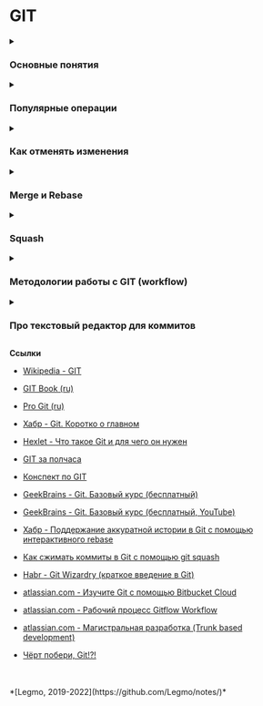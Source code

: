 <h1>GIT</h1>

[//]: # (Основные понятия)
<details><summary><h3>Основные понятия</h3></summary><p>

- **Система контроля версий** (Version Control System) — программное обеспечение, помогает управлять состоянием исходного кода на протяжение всей разработки. 
  - система, которая записывает ваши изменения в файл и позже позволяет откатиться к более ранней версии проекта. Также помогает команде эффективно работать надо одними и теми же файлами и синхронизировать свои изменения.
  - бывают `распределенные` и `централизованные` (репозиторий хранится на сервере, вносить правки можно только в него, чреез спец. клиента). GIT - распределенный
- **GIT** (Global Information Tracker) — разработан Линусом Торвальдсом для управления разработкой ядра Linux.
- **Принцип хранения в GIT** — Git хранит полные копии файлов, только заменяя неизмененные файлы на ссылки (многие другие системы хранят только список изменения)
  - Т.е. Git является небольшой файловой системой.
  - Преимущества подхода — при восстановлении данных, работе с комитами и т.д.
  - Недостатки подхода — требует больше места.
- **Repository** — место, где Git хранит метаданные и базу данных объектов вашего проекта.
  - Git хранит все изменения в скрытой папке `.git`, которая есть в каждом проекте, находящемся под контролем VCS.
- **Working Directory** — извлечённая из базы копия определённой версии проекта.
- **Staging Area** (index) — файл c информацией о том, что должно войти в следующий коммит. 
  - Хранится в репозитории Git
  - когда я выполняю `git add .` — я добавляю данные в index/Staging Area
- **Tree** — объект (бинарный файл), который представляет директорию.
    - Хранит ссылки к блобам и деревьям, также указывается SHA1 хэшом.
- **Commit** — содержит текущее состояние репозитория.
    - Как и дерево или блоб, коммит хранится в виде SHA1 хэша.
    - Можно понимать коммит, как узел в связном листе.
    - Каждый коммит имеет указатель на своего предка-коммита.
    - Коммит может имет несколько указателей на несколько предков - это значит, что он был создан слиянием веток.
- **Branch** — используется для создания новой ветки разработки.
- **Tag** — обозначает значимое имя с указанной версией в репозитории.
    - Теги очень похожи на ветки, но отличие в том, что они неизменяемы. Если сделать тег для коммита, то даже если создать новый коммит от данного, то он не обновится.
- **HEAD** - указатель/ссылка, обычно указывает на последний комит в текущей ветке.
    - Когда вы делаете комит, то HEAD перемещается на него.
    - HEAD можно переместить на любой другой объект кроме комита.
    - `ORIG_HEAD` - предыдущее состояние HEAD.
    - git reset - передвигает HEAD в указанное состояние
    - `detached HEAD` — состояние открепленного указателя HEAD. 
      - Может возникнуть при `git checkout`, если переключиться на коммит.
      - При стандартном процессе разработки указатель HEAD обычно указывает на главную ветку main или другую локальную ветку. Но при переключении на предыдущий коммит HEAD указывает уже не на ветку, а непосредственно на сам коммит. Такая ситуация называется состоянием «открепленного указателя HEAD». Переход к старой версии файла не перемещает указатель HEAD. Он остается в той же ветке и в том же коммите, что позволяет избежать открепления указателя HEAD. После этого можно выполнить коммит старой версии файла в новый снимок состояния, как и в случае других изменений. Соответственно, такое использование команды git checkout применительно к файлу позволяет откатиться к прежней версии отдельного файла.
      - Переход к отдельному коммиту переведет репозиторий в состояние открепленного указателя HEAD. Работа при этом перестает принадлежать какой-либо из веток. При открепленном указателе HEAD все новые коммиты будут оставаться без родителя, пока вы не вернете ветки в положенное состояние. «Сборщик мусора» в Git удаляет коммиты без родителя. Этот сервис работает с определенными интервалами и удаляет такие коммиты без возможности восстановления. Чтобы такие коммиты не были удалены «сборщиком мусора», перед их выполнением нужно убедиться, что мы работаем в ветке.
      - Сообщение «detached HEAD» предупреждает о том, что вся текущая работа «откреплена» от остальной части вашего проекта. Если вы начнете разрабатывать функцию, находясь в состоянии открепленного указателя HEAD, у вас не будет ветки, которая позволила бы вам вернуться к этой функции. Когда вы неизбежно переключитесь на другую ветку (например, чтобы слить код своей функции), вы уже никак не сможете сослаться на свою функцию:

<br></p>
</details>

[//]: # (Популярные операции)
<details><summary><h3>Популярные операции</h3></summary><p>

- `git merge` — соединяет две или более истории в одну.
  - объединяет две или более «историй разработки». Сохраняет историю в первозданном виде
- `git rebase` — переносит локальные комиты в указанное положение в дереве.
  - повторно применяет коммиты поверх другой базовой ветки. Перезаписывает историю
- `git cherry-pick` — переносит изменения, представленные в указанных комитах.
  - Если ведется сложная история разработки, с несколькими длинными ветками
  разработками, может возникнуть необходимость в применении изменений, внесенных
  отдельным коммитом одной ветки, к дереву другой (активной в настоящий момент).
- `git reset` — передвигает HEAD в указанное состояние
  - позволяет откатить проект до определенной точки.
  - в зависимости от параметра прокидывает нас в истории проекта с соответствующими состояниями индекса.
  - можно использовать с тремя параметрами:
    - `git reset --soft <commit>`
      - Содержимое вашего индекса, а также рабочей директории, остается неизменным. 
      - мы изменим ссылку указателя HEAD на указанный коммит и все изменения, которые были до этого внесены, окажутся в индексе.
    - `git reset --mixed <commit>`
       - мы изменим ссылку указателя HEAD, но все предыдущие изменения в индекс не попадут, а будут отслеживаться как не занесенные в индекс. 
       - Дает возможность внести в индекс только те изменения, которые нам необходимы, что довольно удобно!
    - `git reset --hard <commit>` 
      - мы изменим ссылку указателя HEAD, но все предыдущие изменения не попадут ни в индекс, ни в зону отслеживаемых файлов. 
      - Мы полностью сотрем все изменения, которые вносили ранее.

- `git init` — создание пустого репозитория или переинициализация существующего.
- `git clone` — операция клонирования репозитория.
- `git add` — операция индексирования файла (сообщаю Git какие изменения надо внести в историю).
  - Пока я не сделал `git add` — файл считается «неотслеживаемым». Изменения в нём не попадут в следюущий коммит
- `git commit` — записывает изменения в репозиторий (в историю проекта).
- `git status` — операция вывода статуса текущего working tree.
  - Показывает какие файлы в проекте отслеживаются Git и какие изменения будут включены в следующий коммит
- `git branch` — выводит, создает или удаляет ветки.
- `git checkout` — переключается между элементами или откатывает изменения в файлах в рабочей директории.
  - подразумевают переключение между различными версиями целевого объекта (файл, коммит или ветка) 
  - откатывает изменения в файле.
  - переходит на указанный объект, например ветку
  - По сути дела просто обновляет указатель HEAD, чтобы он ссылался на указанную ветку или коммит.
  - `detached HEAD` — состояние открепленного указателя HEAD.
    - Может возникнуть при `git checkout`, если переключиться на коммит.
    - При стандартном процессе разработки указатель HEAD обычно указывает на главную ветку main или другую локальную ветку. Но при переключении на предыдущий коммит HEAD указывает уже не на ветку, а непосредственно на сам коммит. Такая ситуация называется состоянием «открепленного указателя HEAD». Переход к старой версии файла не перемещает указатель HEAD. Он остается в той же ветке и в том же коммите, что позволяет избежать открепления указателя HEAD. После этого можно выполнить коммит старой версии файла в новый снимок состояния, как и в случае других изменений. Соответственно, такое использование команды git checkout применительно к файлу позволяет откатиться к прежней версии отдельного файла.
    - Переход к отдельному коммиту переведет репозиторий в состояние открепленного указателя HEAD. Работа при этом перестает принадлежать какой-либо из веток. При открепленном указателе HEAD все новые коммиты будут оставаться без родителя, пока вы не вернете ветки в положенное состояние. «Сборщик мусора» в Git удаляет коммиты без родителя. Этот сервис работает с определенными интервалами и удаляет такие коммиты без возможности восстановления. Чтобы такие коммиты не были удалены «сборщиком мусора», перед их выполнением нужно убедиться, что мы работаем в ветке.
    - Сообщение «detached HEAD» предупреждает о том, что вся текущая работа «откреплена» от остальной части вашего проекта. Если вы начнете разрабатывать функцию, находясь в состоянии открепленного указателя HEAD, у вас не будет ветки, которая позволила бы вам вернуться к этой функции. Когда вы неизбежно переключитесь на другую ветку (например, чтобы слить код своей функции), вы уже никак не сможете сослаться на свою функцию.
    - Всегда ведите разработку на ветке, а не на открепленном указателе HEAD. Это гарантия того, что у вас всегда будет ссылка на ваши новые коммиты. Вместе с тем при просмотре предыдущего коммита состояние указателя HEAD не имеет значения: он может быть как откреплен, так и нет.
- `git stash` — прячет, достает, очищает изменения в рабочей директории. Что-то вроде «буфера обмена»
- `git fetch` — загружает историю из указанного репозитория.
- `git pull` — загружает историю из указанного репозитория и сливает ее с локальной историей.
- `git push` — загружает историю в удаленный репозиторий.
- `git remote` — управляет набором отслеживаемых репозиториев.
- `git reflog` — управляет reflog информацией.  
  - Выводит упорядоченный список коммитов, на которые указывал HEAD. Отображает историю всех ваших перемещений по проекту.
  - Хранит свою информацию на вашей машине отдельно от коммитов, поэтому при удалении чего-либо в истории, в сможете это найти в git reflog.
  - Если вы вдруг случайно удалили часть истории или откатились назад, вы сможете проинспектировать момент утраты нужной вам информации и откатиться обратно.
- `git revert` — отменяет существующие комиты.
- `git clean` — удаляет неиндексированные файлы из рабочей директории.

- **Ссылки**
  - [Конспект по GIT](https://gist.github.com/vchernogorov/030144a7b0832c683adc3e0b502ad3e5)

<br></p>
</details>

[//]: # (Как отменять изменения)
<details><summary><h3>Как отменять изменения</h3></summary><p>

- `git checkout` — 
  - перехожу на нужный коммит (`git checkout a1e8fb5`)
  - создаю от него новую ветку с этими данными, работаю в ней (`git checkout -b new_branch_without_some_commit`)
  - Теперь репозиторий находится на новой временной шкале, где коммита 872fa7e не существует. На этом этапе мы можем продолжить работу в новой ветке, где коммита 872fa7e не существует и его можно считать «отмененным». 
  - К сожалению, если вам нужна предыдущая ветка (возможно, это главная ветка main), такая стратегия не подходит.
- `git revert` — Git создаст новый коммит с операцией, обратной последнему коммиту.  
  - В текущую историю ветки будет добавлен новый коммит
  - В отличие от нашей предыдущей стратегии переключения с помощью команды checkout, мы можем продолжить работать с этой же веткой, поэтому данная стратегия является удовлетворительной. Это идеальный способ отмены при работе в открытых общих репозиториях, однако если у вас есть требование вести минимальную «очищенную» историю Git, эта стратегия может не подойти.
- `git reset` — 
  - Если мы выполним команду `git reset --hard a1e8fb5`, история коммитов будет сброшена до указанного коммита.
  - Этот метод отмены изменений оставляет историю максимально чистой. 
  - Отлично подходит для локальных изменений, но при работе в общем удаленном репозитории создает сложности. 
  - Если у нас есть общий удаленный репозиторий, в котором с помощью команды push опубликован коммит 872fa7e, и мы попытаемся выполнить команду git push для ветки, в которой с помощью команды reset была сброшена история, система Git обнаружит это и выдаст ошибку. Git будет считать, что публикуемая ветка не была обновлена, поскольку в ней отсутствуют коммиты. В таких случаях лучше использовать отмену с помощью команды git revert.
- `git commit --amend` — внести правки в последний коммит

- **Ссылки**
- [atlassian — Отмена коммитов и изменений ](https://www.atlassian.com/ru/git/tutorials/undoing-changes)

<br></p>
</details>


[//]: # (Merge и Rebase)
<details><summary><h3>Merge и Rebase</h3></summary><p>

**Merge** (слияние)
- объединяет две или более историй разработки
- Сохраняет историю в первозданном виде
- на графике истории репозитория будет видна другая ветка — история нелинейная

***

**Rebase** (перебазирование)
- повторно применяет коммиты поверх другой базовой ветки. 
- Перезаписывает историю
- графике истории выглядит одной линией

Способ объединить изменения, сделанные в одной ветке, с другой веткой.<br>
Альтернатива `merge`.<br>

Последовательно берет все коммиты из выбранной ветки и заново применяет их к новой ветке.<br>

Результат:
- Переприменяя коммиты, Git создает новые коммиты. Даже если они содержат те же изменения, то рассматриваются Git как
  новые и независимые коммиты.
- Git rebase переприменяет коммиты и не удаляет старые. После выполнения rebase ваши старые коммиты продолжат храниться
  в .git.

**Отличие от merge**

- `rebase` - повторно применяет коммиты поверх другой базовой ветки. Перезаписывает историю
- `merge` - объединяет две или более «историй разработки». Сохраняет историю в первозданном виде

**Ссылки**

- [Владеешь merge  -  освой и rebase](https://nuancesprog.ru/p/12275/?ysclid=lisjrgqkui717486146)
- [Git Rebase: руководство по использованию](https://habr.com/ru/post/161009/)
- [Git Rebase для начинающих](https://habr.com/ru/post/337302/)

<br></p>
</details>


[//]: # (Squash)
<details><summary><h3>Squash</h3></summary><p>

- Берём серию коммитов и «уплотняем», сжимаем ее.<br>
- Серию из N коммитов преобразуем в один коммит.

- Применяется, чтобы превратить большое число малозначимых коммитов в небольшое число значимых. Так легче отслеживать
историю Git.

- Также этот прием используется при объединении ветвей. Чаще всего вам будут советовать всегда сжимать коммиты и выполнять
перебазирование с родительской ветвью (например, master или develop). В таком случае история главной ветки будет
содержать только значимые коммиты, без ненужной детализации.

**Ссылки**

- [Как сжимать коммиты в Git с помощью git squash](https://medium.com/nuances-of-programming/%D0%BA%D0%B0%D0%BA-%D1%81%D0%B6%D0%B8%D0%BC%D0%B0%D1%82%D1%8C-%D0%BA%D0%BE%D0%BC%D0%BC%D0%B8%D1%82%D1%8B-%D0%B2-git-%D1%81-%D0%BF%D0%BE%D0%BC%D0%BE%D1%89%D1%8C%D1%8E-git-squash-8a84b9f62734)

<br></p>
</details>


[//]: # (Методологии работы с GIT ,workflow)
<details><summary><h3>Методологии работы с GIT (workflow)</h3></summary><p>

- **Central Workflow**
  - Репозиторий содержит только одну главную ветку master. Все изменения комитятся в нее.
  - Репозиторий может быть локальным, без удаленных копий или храниться удаленно, где он может быть клонирован или запушен.
- **Developer Branch Workflow**
  - У каждого разработчика есть своя личная ветка или несколько, в которые он пушит. Все его изменения, опубликованные в удаленном репозитории будут в этой ветке. 
  - Вся работа может быть выполнена на разных ветках, но потом должна будет слита(merged) в одну главную ветвь. 
- **Feature Branch Workflow**
  - В своей простейшей форме репозиторий мог бы иметь основную ветку со стабильным, доступным кодом и другими ветками для разных фич (или багов, или улучшений), которые можно бы было интегрировать в главную ветку. 
  - То есть репозиторий будет иметь второстепенную основную ветку (dev) которая будет хранить тестируемый стабильный код для отправки пользователям, когда он будет слит с master. 
  - В этом случае ветка с фичами будет слита с dev, а не с master.
- **Issue Branch Workflow**
  - Очень похожа на предыдущую модель с одним лишь различием. Ветки создаются из заданий в проектном трекере. Ветки могут иметь одинаковые названия id заданий. И здесь только одна ветка на задание и одно задание на ветку. 
- **Forking Workflow**
  - Благодаря этой модели, дополнения проекта осуществляются путем создания разветвления его репозитория. Все изменения фиксируются в любой ветке репозитория, а затем возвращаются в исходное хранилище с pull запросом. Разработчики будут иметь доступ только к чтению в удаленном репозитории.
- **Patch Workflow**
  - Используя этот подход, разработчики добавляют изменения в репозиторий вместе с патчем - файлом, который содержит все изменения в репозитории. Этот патч применяется кем-то, кто может напрямую писать в репозиторий, например maintainer/owner.
- 
- **Git Flow**
  - Есть две фиксированные ветви, «стабильный» `master` и «развивающийся» `develop`.
  - ветка отпочковывается от develop, если это внесение функционала или подготовка к выпуску новой версии,
  - ветка отпочковывается прямо от master, если это исправление ошибки.
  - После окончания работ тематическая ветвь вливается в её родителя, а в ряде случаев — и в master.
- **GitHub Flow**
  - То же, что и Git Flow, но фиксированная ветка всего одна — master; всё остальное принадлежит тематическим ветвям.
  - Тематические ветви создаются в форках — клонированных копиях репозитория. Центральный репозиторий тематических веток не содержит. В том числе и после слияния, так как метки веток при этом снимаются и их головы становятся анонимными.
- **GitLab Flow**
  - Как и в GitHub Flow, фиксированная ветка всего одна — master; всё остальное принадлежит тематическим ветвям. Однако, если в том случае релизы размещались в коммитах master-a, то здесь для каждого релиза создаётся своя, отдельная ветка. Причём никакого слияния этих веток с родителем не производится. Если ветка отпочковалась, значит она будет жить своей жизнью, получая исправления ошибок в виде отдельных коммитов (возможно, портированных из головы мастера с учётом накопившейся разницы в функционале между ветками).




**Ссылки**
- [Кратко о git-flow](http://ruwhynot.com/2016/03/08/briefly-about-gitflow/)
- [В чём состоит отличие между различными workflow?](https://ru.stackoverflow.com/questions/676514/%D0%92-%D1%87%D1%91%D0%BC-%D1%81%D0%BE%D1%81%D1%82%D0%BE%D0%B8%D1%82-%D0%BE%D1%82%D0%BB%D0%B8%D1%87%D0%B8%D0%B5-%D0%BC%D0%B5%D0%B6%D0%B4%D1%83-%D1%80%D0%B0%D0%B7%D0%BB%D0%B8%D1%87%D0%BD%D1%8B%D0%BC%D0%B8-workflow)
- [Модели ветвления в Git: какую выбрать?](https://proglib.io/p/git-workflow)
- [Оригинальная статья Vincent Driessen с описанием модели GitFlow (перевод на русский)](https://habr.com/ru/post/106912/)

- [atlassian.com - Рабочий процесс Gitflow Workflow ](https://www.atlassian.com/ru/git/tutorials/comparing-workflows/gitflow-workflow)
- [atlassian.com - Магистральная разработка (Trunk based development)](https://www.atlassian.com/ru/continuous-delivery/continuous-integration/trunk-based-development)

<br></p>
</details>

[//]: # (Про текстовый редактор для коммитов)
<details><summary><h3>Про текстовый редактор для коммитов</h3></summary><p>

- Я использую nano

**Ссылки**

- [stackoverflow - Замена дефолтного редактора кода в git (ru)](https://ru.stackoverflow.com/questions/437331/%D0%97%D0%B0%D0%BC%D0%B5%D0%BD%D0%B0-%D0%B4%D0%B5%D1%84%D0%BE%D0%BB%D1%82%D0%BD%D0%BE%D0%B3%D0%BE-%D1%80%D0%B5%D0%B4%D0%B0%D0%BA%D1%82%D0%BE%D1%80%D0%B0-%D0%BA%D0%BE%D0%B4%D0%B0-%D0%B2-git)
- [Связывание текстового редактора с Git](https://ymatuhin.ru/tools/git-default-editor/)

<br></p>
</details>

**Ссылки**

- [Wikipedia - GIT](https://ru.wikipedia.org/wiki/Git)
- [GIT Book (ru)](https://git-scm.com/book/ru/v2)
- [Pro Git (ru)](http://www.linuxcookbook.ru/books/progit/index.html)
- [Хабр - Git. Коротко о главном](https://habr.com/ru/post/588801/)
- [Hexlet - Что такое Git и для чего он нужен](https://guides.hexlet.io/ru/git-guide/)
- [GIT за полчаса](https://proglib.io/p/git-for-half-an-hour)
- [Конспект по GIT](https://gist.github.com/vchernogorov/030144a7b0832c683adc3e0b502ad3e5)
- [GeekBrains - Git. Базовый курс (бесплатный)](https://gb.ru/courses/1117)
- [GeekBrains - Git. Базовый курс (бесплатный, YouTube)](https://www.youtube.com/playlist?list=PLmRNNqEA7JoM77hOJkPrLOfJQGizCLR3P)
- [Хабр - Поддержание аккуратной истории в Git с помощью интерактивного rebase](https://habr.com/ru/company/flant/blog/536698/)
- [Как сжимать коммиты в Git с помощью git squash](https://medium.com/nuances-of-programming/%D0%BA%D0%B0%D0%BA-%D1%81%D0%B6%D0%B8%D0%BC%D0%B0%D1%82%D1%8C-%D0%BA%D0%BE%D0%BC%D0%BC%D0%B8%D1%82%D1%8B-%D0%B2-git-%D1%81-%D0%BF%D0%BE%D0%BC%D0%BE%D1%89%D1%8C%D1%8E-git-squash-8a84b9f62734)
- [Habr - Git Wizardry (краткое введение в Git)](https://habr.com/ru/post/60347/?ysclid=l6y8sw0gaj91345487)

- [atlassian.com - Изучите Git с помощью Bitbucket Cloud ](https://www.atlassian.com/ru/git/tutorials/learn-git-with-bitbucket-cloud)
- [atlassian.com - Рабочий процесс Gitflow Workflow ](https://www.atlassian.com/ru/git/tutorials/comparing-workflows/gitflow-workflow)
- [atlassian.com - Магистральная разработка (Trunk based development)](https://www.atlassian.com/ru/continuous-delivery/continuous-integration/trunk-based-development)
- [Чёрт побери, Git!?!](https://dangitgit.com/ru)

<br>
<br>
*[Legmo, 2019-2022](https://github.com/Legmo/notes/)*
